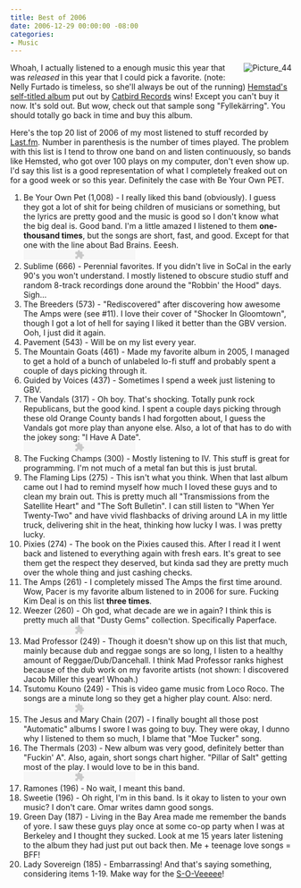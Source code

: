 ```yaml
---
title: Best of 2006
date: 2006-12-29 00:00:00 -08:00
categories:
- Music
---
```


<p><img border="0" src="http://torrez.typepad.com/photos/uncategorized/picture_44.png" title="Picture_44" alt="Picture_44" style="margin: 0px 0px 5px 5px; float: right;" />
Whoah, I actually listened to a enough music this year that was <em>released</em> in this year that I could pick a favorite. (note: Nelly Furtado is timeless, so she'll always be out of the running) <a href="http://catbirdrecords.com/cbr_003.shtml">Hemstad's self-titled album</a> put out by <a href="http://catbirdrecords.com/">Catbird Records</a> wins! Except you can't buy it now. It's sold out. But wow, check out that sample song "Fyllek&auml;rring". You should totally go back in time and buy this album.
</p><p>
Here's the top 20 list of 2006 of my most listened to stuff recorded by <a href="http://www.last.fm/user/torrez/charts/?charttype=12month&subtype=artist">Last.fm</a>. Number in parenthesis is the number of times played. The problem with this list is I tend to throw one band on and listen continuously, so bands like Hemsted, who got over 100 plays on my computer, don't even show up. I'd say this list is a good representation of what I completely freaked out on for a good week or so this year. Definitely the case with Be Your Own PET.
</p><ol><li>
	Be Your Own Pet (1,008) - I really liked this band (obviously). I guess they got a lot of shit for being children of musicians or something, but the lyrics are pretty good and the music is good so I don't know what the big deal is. Good band. I'm a little amazed I listened to them <strong>one-thousand times</strong>, but the songs are short, fast, and good. Except for that one with the line about Bad Brains. Eeesh.<br /><object width="200" height="18" id="audioplayer1" data="http://torrez.typepad.com/music/player.swf" type="application/x-shockwave-flash"><param value="http://torrez.typepad.com/music/player.swf" name="movie" /><param value="playerID=1&bg=0xf6f6f6&leftbg=0xa6a6a6&lefticon=0xFFFFFF&rightbg=0xFFFFFF&rightbghover=0xffffff&righticon=0x339900&righticonhover=0xFF0000&text=0x000000&slider=0x339900&track=0x000000&border=0xffffff&loader=0x000000&soundFile=http%3A%2F%2Ftorrez.typepad.com%2Fmusic%2F1.mp3" name="FlashVars" /><param value="high" name="quality" /><param value="false" name="menu" /><param value="transparent" name="wmode" /></object></li><li>
	Sublime (666) - Perennial favorites. If you didn't live in SoCal in the early 90's you won't understand. I mostly listened to obscure studio stuff and random 8-track recordings done around the "Robbin' the Hood" days. Sigh...
</li><li>
	The Breeders (573) - "Rediscovered" after discovering how awesome The Amps were (see #11). I love their cover of "Shocker In Gloomtown", though I got a lot of hell for saying I liked it better than the GBV version. Ooh, I just did it again.
</li><li>
	Pavement (543) - Will be on my list every year.
</li><li>
	The Mountain Goats (461) - Made my favorite album in 2005, I managed to get a hold of a bunch of unlabeled lo-fi stuff and probably spent a couple of days picking through it.
</li><li>
	Guided by Voices (437) - Sometimes I spend a week just listening to GBV.
</li><li>
	The Vandals (317) - Oh boy. That's shocking. Totally punk rock Republicans, but the good kind. I spent a couple days picking through these old Orange County bands I had forgotten about, I guess the Vandals got more play than anyone else. Also, a lot of that has to do with the jokey song: "I Have A Date".<br /><object width="200" height="18" id="audioplayer1" data="http://torrez.typepad.com/music/player.swf" type="application/x-shockwave-flash"><param value="http://torrez.typepad.com/music/player.swf" name="movie" /><param value="playerID=1&bg=0xf6f6f6&leftbg=0xa6a6a6&lefticon=0xFFFFFF&rightbg=0xFFFFFF&rightbghover=0xffffff&righticon=0x339900&righticonhover=0xFF0000&text=0x000000&slider=0x339900&track=0x000000&border=0xffffff&loader=0x000000&soundFile=http%3A%2F%2Ftorrez.typepad.com%2Fmusic%2F4.mp3" name="FlashVars" /><param value="high" name="quality" /><param value="false" name="menu" /><param value="transparent" name="wmode" /></object></li><li>
	The Fucking Champs (300) - Mostly listening to IV. This stuff is great for programming. I'm not much of a metal fan but this is just brutal.
</li><li>
	The Flaming Lips (275) - This isn't what you think. When that last album came out I had to remind myself how much I loved these guys and to clean my brain out. This is pretty much all "Transmissions from the Satellite Heart" and "The Soft Bulletin". I can still listen to "When Yer Twenty-Two" and have vivid flashbacks of driving around LA in my little truck, delivering shit in the heat, thinking how lucky I was. I was pretty lucky.
</li><li>
	Pixies (274) - The book on the Pixies caused this. After I read it I went back and listened to everything again with fresh ears. It's great to see them get the respect they deserved, but kinda sad they are pretty much over the whole thing and just cashing checks.
</li><li>
	The Amps (261) - I completely missed The Amps the first time around. Wow, Pacer is my favorite album listened to in 2006 for sure. Fucking Kim Deal is on this list <strong>three times</strong>.
</li><li>
	Weezer (260) - Oh god, what decade are we in again? I think this is pretty much all that "Dusty Gems" collection. Specifically Paperface. <br /><object width="200" height="18" id="audioplayer1" data="http://torrez.typepad.com/music/player.swf" type="application/x-shockwave-flash"><param value="http://torrez.typepad.com/music/player.swf" name="movie" /><param value="playerID=1&bg=0xf6f6f6&leftbg=0xa6a6a6&lefticon=0xFFFFFF&rightbg=0xFFFFFF&rightbghover=0xffffff&righticon=0x339900&righticonhover=0xFF0000&text=0x000000&slider=0x339900&track=0x000000&border=0xffffff&loader=0x000000&soundFile=http%3A%2F%2Ftorrez.typepad.com%2Fmusic%2F5.mp3" name="FlashVars" /><param value="high" name="quality" /><param value="false" name="menu" /><param value="transparent" name="wmode" /></object></li><li>
	Mad Professor (249) - Though it doesn't show up on this list that much, mainly because dub and reggae songs are so long, I listen to a healthy amount of Reggae/Dub/Dancehall. I think Mad Professor ranks highest because of the dub work on my favorite artists (not shown: I discovered Jacob Miller this year! Whoah.)
</li><li>
	Tsutomu Kouno (249) - This is video game music from Loco Roco. The songs are a minute long so they get a higher play count. Also: nerd.<br /><object width="200" height="18" id="audioplayer1" data="http://torrez.typepad.com/music/player.swf" type="application/x-shockwave-flash"><param value="http://torrez.typepad.com/music/player.swf" name="movie" /><param value="playerID=1&bg=0xf6f6f6&leftbg=0xa6a6a6&lefticon=0xFFFFFF&rightbg=0xFFFFFF&rightbghover=0xffffff&righticon=0x339900&righticonhover=0xFF0000&text=0x000000&slider=0x339900&track=0x000000&border=0xffffff&loader=0x000000&soundFile=http%3A%2F%2Ftorrez.typepad.com%2Fmusic%2F2.mp3" name="FlashVars" /><param value="high" name="quality" /><param value="false" name="menu" /><param value="transparent" name="wmode" /></object></li><li>
	The Jesus and Mary Chain (207) - I finally bought all those post "Automatic" albums I swore I was going to buy. They were okay, I dunno why I listened to them so much, I blame that "Moe Tucker" song.
</li><li>
	The Thermals (203) - New album was very good, definitely better than "Fuckin' A". Also, again, short songs chart higher. "Pillar of Salt" getting most of the play. I would love to be in this band.<br /><object width="200" height="18" id="audioplayer1" data="http://torrez.typepad.com/music/player.swf" type="application/x-shockwave-flash"><param value="http://torrez.typepad.com/music/player.swf" name="movie" /><param value="playerID=1&bg=0xf6f6f6&leftbg=0xa6a6a6&lefticon=0xFFFFFF&rightbg=0xFFFFFF&rightbghover=0xffffff&righticon=0x339900&righticonhover=0xFF0000&text=0x000000&slider=0x339900&track=0x000000&border=0xffffff&loader=0x000000&soundFile=http%3A%2F%2Ftorrez.typepad.com%2Fmusic%2F3.mp3" name="FlashVars" /><param value="high" name="quality" /><param value="false" name="menu" /><param value="transparent" name="wmode" /></object></li><li>
	Ramones (196) - No wait, I meant this band.
</li><li>
	Sweetie (196) - Oh right, I'm in this band. Is it okay to listen to your own music? I don't care. Omar writes damn good songs.
</li><li>
	Green Day (187) - Living in the Bay Area made me remember the bands of yore. I saw these guys play once at some co-op party when I was at Berkeley and I thought they sucked. Look at me 15 years later listening to the album they had just put out back then. Me + teenage love songs = BFF!
</li><li>
	Lady Sovereign (185) - Embarrassing! And that's saying something, considering items 1-19. Make way for the <a href="http://www.helpmegetrandomwithladysovereign.com/">S-O-Veeeee</a>!
</li></ol>

